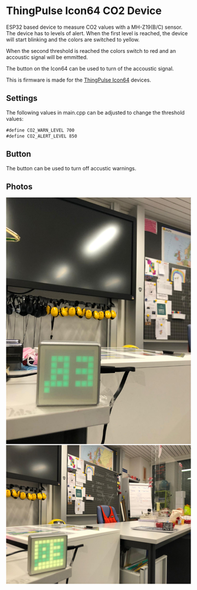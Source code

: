 # ThingPulse Icon64 CO2 Device

ESP32 based device to measure CO2 values with a MH-Z19(B/C) sensor. The device has to levels of alert.
When the first level is reached, the device will start blinking and the colors are switched to yellow.

When the second threshold is reached the colors switch to red and an accoustic signal will be emmitted.

The button on the Icon64 can be used to turn of the accoustic signal.

This is firmware is made for the [ThingPulse Icon64](https://thingpulse.com/product/icon64/) devices.

## Settings

The following values in main.cpp can be adjusted to change the threshold values:

```
#define CO2_WARN_LEVEL 700
#define CO2_ALERT_LEVEL 850
```

## Button

The button can be used to turn off accustic warnings.

## Photos

![Regular Level](/resources/RegularLevel.jpeg)
![Alert](/resources/FirstAlert.jpeg)